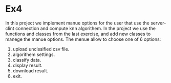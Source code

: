 # Ex4

In this project we implement manue options for the user that use the server-clint connection and compute knn algorithem. In the project we use the functions and classes from the last exercise, and add new classes to manege the manue options. The menue allow to choose one of 6 options:

 1) upload unclssified csv file.
 2) algorithem settings.
 3) classify data.
 4) display result.
 5) download result.
 6) exit.


